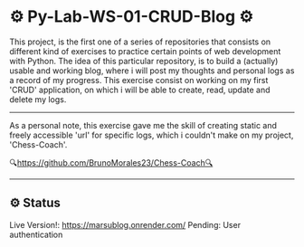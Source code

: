 # ⚙️ Py-Lab-WS-01-CRUD-Blog ⚙️

This project, is the first one of a series of repositories that consists on different kind of exercises to practice certain points of web development with Python.
The idea of this particular repository, is to build a (actually) usable and working blog, where i will post my thoughts and personal logs as a record of my progress.
This exercise consist on working on my first 'CRUD' application, on which i will be able to create, read, update and delete my logs.

---

As a personal note, this exercise gave me the skill of creating static and freely accessible 'url' for specific logs, which i couldn't make on my project, 'Chess-Coach'.

🔍https://github.com/BrunoMorales23/Chess-Coach🔍

---

## ⚙️ Status

Live Version!: https://marsublog.onrender.com/
Pending: User authentication
